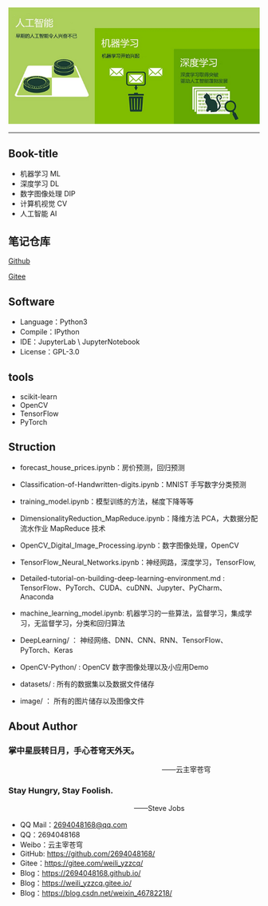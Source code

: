 ![AI&ML&DP Logo](./Logo.png)

--------------------------------------------------------------------------------

## Book-title
- 机器学习 ML
- 深度学习 DL
- 数字图像处理 DIP
- 计算机视觉 CV
- 人工智能 AI


## 笔记仓库
[Github](git@github.com:2694048168/MachineLearning.git)


[Gitee](git@gitee.com:weili_yzzcq/MachineLearning.git)

## Software

- Language：Python3
- Compile：IPython
- IDE：JupyterLab \ JupyterNotebook
- License：GPL-3.0

## tools
- scikit-learn
- OpenCV
- TensorFlow
- PyTorch

## Struction

- forecast_house_prices.ipynb：房价预测，回归预测

- Classification-of-Handwritten-digits.ipynb：MNIST 手写数字分类预测

- training_model.ipynb：模型训练的方法，梯度下降等等

- DimensionalityReduction_MapReduce.ipynb：降维方法 PCA，大数据分配流水作业 MapReduce 技术

- OpenCV_Digital_Image_Processing.ipynb：数字图像处理，OpenCV

- TensorFlow_Neural_Networks.ipynb：神经网路，深度学习，TensorFlow, 

- Detailed-tutorial-on-building-deep-learning-environment.md : TensorFlow、PyTorch、CUDA、cuDNN、Jupyter、PyCharm、Anaconda

- machine_learning_model.ipynb: 机器学习的一些算法，监督学习，集成学习，无监督学习，分类和回归算法

- DeepLearning/ ： 神经网络、DNN、CNN、RNN、TensorFlow、PyTorch、Keras

- OpenCV-Python/ : OpenCV 数字图像处理以及小应用Demo

- datasets/ : 所有的数据集以及数据文件储存

- image/ ： 所有的图片储存以及图像文件


## About Author

### 掌中星辰转日月，手心苍穹天外天。
&emsp;&emsp;&emsp;&emsp;&emsp;&emsp;&emsp;&emsp;&emsp;&emsp;&emsp;&emsp;&emsp;&emsp;&emsp;&emsp;&emsp;&emsp;&emsp;&emsp;&emsp;&emsp;——云主宰苍穹

### Stay Hungry, Stay Foolish.
&emsp;&emsp;&emsp;&emsp;&emsp;&emsp;&emsp;&emsp;&emsp;&emsp;&emsp;&emsp;&emsp;&emsp;&emsp;&emsp;&emsp;&emsp;——Steve Jobs

- QQ Mail：2694048168@qq.com
- QQ：2694048168
- Weibo：云主宰苍穹
- GitHub: https://github.com/2694048168/
- Gitee：https://gitee.com/weili_yzzcq/
- Blog：https://2694048168.github.io/
- Blog：https://weili_yzzcq.gitee.io/ 
- Blog：https://blog.csdn.net/weixin_46782218/